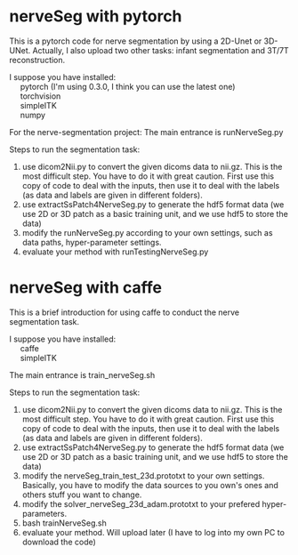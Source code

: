 # nerveSeg with pytorch

This is a pytorch code for nerve segmentation by using a 2D-Unet or 3D-UNet. Actually, I also upload two other tasks: infant segmentation and 3T/7T reconstruction. 

I suppose you have installed:
  <br>  &nbsp;&nbsp;&nbsp;&nbsp;&nbsp;pytorch (I'm using 0.3.0, I think you can use the latest one)
  <br>  &nbsp;&nbsp;&nbsp;&nbsp;&nbsp;torchvision
  <br>  &nbsp;&nbsp;&nbsp;&nbsp;&nbsp;simpleITK
  <br>  &nbsp;&nbsp;&nbsp;&nbsp;&nbsp;numpy

For the nerve-segmentation project: The main entrance is runNerveSeg.py

Steps to run the segmentation task:
1. use dicom2Nii.py to convert the given dicoms data to nii.gz. This is the most difficult step. You have to do it with great caution. First use this copy of code to deal with the inputs, then use it to deal with the labels (as data and labels are given in different folders). 
2. use extractSsPatch4NerveSeg.py to generate the hdf5 format data (we use 2D or 3D patch as a basic training unit, and we use hdf5 to store the data)
3. modify the runNerveSeg.py according to your own settings, such as data paths, hyper-parameter settings.
4. evaluate your method with runTestingNerveSeg.py

# nerveSeg with caffe

This is a brief introduction for using caffe to conduct the nerve segmentation task.

I suppose you have installed:
  <br>  &nbsp;&nbsp;&nbsp;&nbsp;&nbsp;caffe
  <br>  &nbsp;&nbsp;&nbsp;&nbsp;&nbsp;simpleITK

The main entrance is train_nerveSeg.sh

Steps to run the segmentation task:
1. use dicom2Nii.py to convert the given dicoms data to nii.gz. This is the most difficult step. You have to do it with great caution. First use this copy of code to deal with the inputs, then use it to deal with the labels (as data and labels are given in different folders). 
2. use extractSsPatch4NerveSeg.py to generate the hdf5 format data (we use 2D or 3D patch as a basic training unit, and we use hdf5 to store the data)
3. modify the nerveSeg_train_test_23d.prototxt to your own settings. Basically, you have to modify the data sources to you own's ones and others stuff you want to change.
4. modify the solver_nerveSeg_23d_adam.prototxt to your prefered hyper-parameters.
5. bash trainNerveSeg.sh
6. evaluate your method. Will upload later (I have to log into my own PC to download the code)
